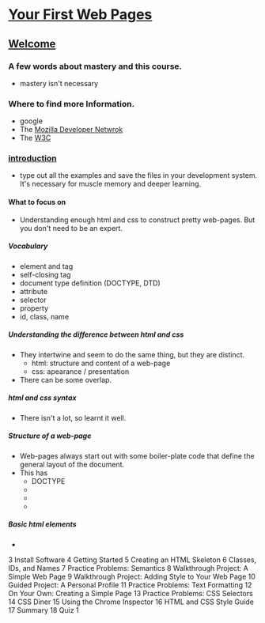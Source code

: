 # [Your First Web Pages](https://launchschool.com/lessons/4495fbf7)

## [Welcome](https://launchschool.com/lessons/4495fbf7/assignments/7e8e0793)	

### A few words about mastery and this course.

- mastery isn't necessary

### Where to find more Information.

- google
- The [Mozilla Developer Netwrok](https://developer.mozilla.org/)
- The [W3C](http://www.w3.org/)

### [introduction](https://launchschool.com/lessons/4495fbf7/assignments/911a8332)

- type out all the examples and save the files in your development system. It's necessary for muscle memory and deeper learning.
#### What to focus on

- Understanding enough html and css to construct pretty web-pages. But you don't need to be an expert.

##### Vocabulary

- element and tag
- self-closing tag
- document type definition (DOCTYPE, DTD)
- attribute
- selector
- property
- id, class, name

##### Understanding the difference between html and css

- They intertwine and seem to do the same thing, but they are distinct.
  - html: structure and content of a web-page
  - css: apearance / presentation
- There can be some overlap.

##### html and css syntax

- There isn't a lot, so learnt it well.

##### Structure of a web-page

- Web-pages always start out with some boiler-plate code that define the general layout of the document. 
- This has 
  - DOCTYPE
  - <html>
  - <head>
  - <body>
  
##### Basic html elements
  
- 

  3	Install Software
4	Getting Started
5	Creating an HTML Skeleton
6	Classes, IDs, and Names
7	Practice Problems: Semantics
8	Walkthrough Project: A Simple Web Page
9	Walkthrough Project: Adding Style to Your Web Page
10	Guided Project: A Personal Profile
11	Practice Problems: Text Formatting
12	On Your Own: Creating a Simple Page
13	Practice Problems: CSS Selectors
14	CSS Diner
15	Using the Chrome Inspector
16	HTML and CSS Style Guide
17	Summary
18	Quiz 1
